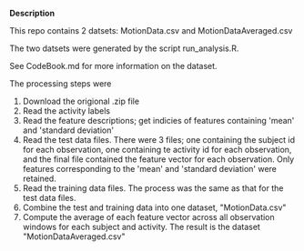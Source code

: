 **Description**

This repo contains 2 datsets: MotionData.csv and MotionDataAveraged.csv

The two datsets were generated by the script run_analysis.R.

See CodeBook.md for more information on the dataset.

The processing steps were

1. Download the origional .zip file
2. Read the activity labels
3. Read the feature descriptions; get indicies of features containing 'mean' and 'standard deviation'
4. Read the test data files. There were 3 files; one containing the subject id for each observation,
one containing te activity id for each observation, and the final file contained the feature vector for each observation. Only features corresponding to the 'mean' and 'standard deviation' were retained.
5. Read the training data files. The process was the same as that for the test data files.
6. Combine the test and training data into one dataset, "MotionData.csv"
7. Compute the average of each feature vector across all observation windows for each subject and activity. The result is the dataset "MotionDataAveraged.csv"
